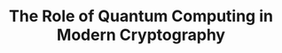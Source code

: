 ---
title: "The Role of Quantum Computing in Modern Cryptography"
meta_title: ""
description: "this is meta description for quantum computing"
excerpt: This article explores how quantum computing is reshaping the field of cryptography, discussing both its potential and its challenges.
data: 2024-03-15T05:00:00Z # Replace with actual end date
topics: [Quantum Computing, Cryptography, Security, Technology]
draft: false
---